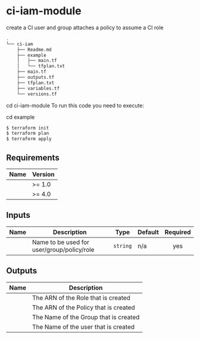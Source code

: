 # ci-iam-module

create a CI user and group attaches a policy to assume a CI role

```bash
.
└── ci-iam
    ├── Readme.md
    ├── example
    │   ├── main.tf
    │   └── tfplan.txt
    ├── main.tf
    ├── outputs.tf
    ├── tfplan.txt
    ├── variables.tf
    └── versions.tf
```

cd ci-iam-module
To run this code you need to execute:

cd example
```bash
$ terraform init
$ terraform plan
$ terraform apply
```

## Requirements

| Name | Version |
|------|---------|
| <a name="requirement_terraform"></a> | >= 1.0 |
| <a name="requirement_aws"></a>  | >= 4.0 |

## Inputs

| Name | Description | Type | Default | Required |
|------|-------------|------|---------|:--------:|
| <a name="name"></a> | Name to be used for user/group/policy/role | `string` | n/a | yes |




## Outputs

| Name | Description |
|------|-------------|
| <a name="role_arn"></a> | The ARN of the Role that is created |
| <a name="policy_arn"></a> | The ARN of the Policy that is created |
| <a name="group_name"></a> | The Name of the Group that is created |
| <a name="user_name"></a> | The Name of the user that is created |

